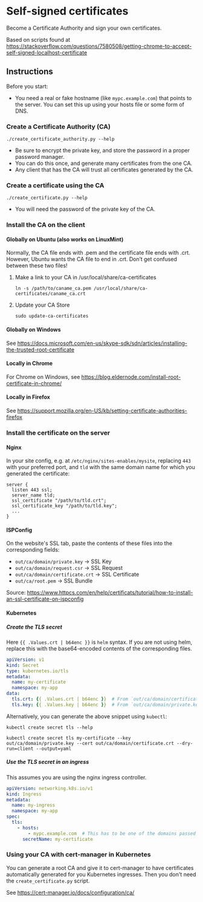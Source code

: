 # Self-signed certificates

Become a Certificate Authority and sign your own certificates.

Based on scripts found at
https://stackoverflow.com/questions/7580508/getting-chrome-to-accept-self-signed-localhost-certificate

## Instructions

Before you start:

- You need a real or fake hostname (like `mypc.example.com`) that points to the server. You can set this up using your
  hosts file or some form of DNS.

### Create a Certificate Authority (CA)

```shell
./create_certificate_authority.py --help
```

- Be sure to encrypt the private key, and store the password in a proper password manager.
- You can do this once, and generate many certificates from the one CA.
- Any client that has the CA will trust all certificates generated by the CA.

### Create a certificate using the CA

```shell
./create_certificate.py --help
```

- You will need the password of the private key of the CA.

### Install the CA on the client

#### Globally on Ubuntu (also works on LinuxMint)

Normally, the CA file ends with .pem and the certificate file ends with .crt. However, Ubuntu wants the CA file to end
in .crt. Don’t get confused between these two files!

1. Make a link to your CA in /usr/local/share/ca-certificates
   ```shell
   ln -s /path/to/caname_ca.pem /usr/local/share/ca-certificates/caname_ca.crt
   ```
2. Update your CA Store
   ```shell
   sudo update-ca-certificates
   ```

#### Globally on Windows

See https://docs.microsoft.com/en-us/skype-sdk/sdn/articles/installing-the-trusted-root-certificate

#### Locally in Chrome

For Chrome on Windows, see https://blog.eldernode.com/install-root-certificate-in-chrome/

#### Locally in Firefox

See https://support.mozilla.org/en-US/kb/setting-certificate-authorities-firefox

### Install the certificate on the server

#### Nginx

In your site config, e.g. at `/etc/nginx/sites-enables/mysite`, replacing `443` with your preferred port, and `tld`
with the same domain name for which you generated the certificate:

```nginx
server {
  listen 443 ssl;
  server_name tld;
  ssl_certificate "/path/to/tld.crt";
  ssl_certificate_key "/path/to/tld.key";
  ...
}
```

#### ISPConfig

On the website's SSL tab, paste the contents of these files into the corresponding fields:

- `out/ca/domain/private.key` → SSL Key
- `out/ca/domain/request.csr` → SSL Request
- `out/ca/domain/certificate.crt` → SSL Certificate
- `out/ca/root.pem` → SSL Bundle

Source: https://www.httpcs.com/en/help/certificats/tutorial/how-to-install-an-ssl-certificate-on-ispconfig

#### Kubernetes

##### Create the TLS secret

Here `{{ .Values.crt | b64enc }}` is `helm` syntax. If you are not using helm, replace this with the base64-encoded
contents of the corresponding files.

```yaml
apiVersion: v1
kind: Secret
type: kubernetes.io/tls
metadata:
  name: my-certificate
  namespace: my-app
data:
  tls.crt: {{ .Values.crt | b64enc }}  # From `out/ca/domain/certificate.crt`
  tls.key: {{ .Values.key | b64enc }}  # From `out/ca/domain/private.key`
```

Alternatively, you can generate the above snippet using `kubectl`:

```shell
kubectl create secret tls --help
```

```shell
kubectl create secret tls my-certificate --key out/ca/domain/private.key --cert out/ca/domain/certificate.crt --dry-run=client --output=yaml 
```

##### Use the TLS secret in an ingress

This assumes you are using the nginx ingress controller.

```yaml
apiVersion: networking.k8s.io/v1
kind: Ingress
metadata:
  name: my-ingress
  namespace: my-app
spec:
  tls:
    - hosts:
        - mypc.example.com  # This has to be one of the domains passed to `create_certificate.py`.
      secretName: my-certificate
```

### Using your CA with cert-manager in Kubernetes

You can generate a root CA and give it to cert-manager to have certificates automatically generated for you Kubernetes
ingresses. Then you don't need the `create_certificate.py` script.

See https://cert-manager.io/docs/configuration/ca/
